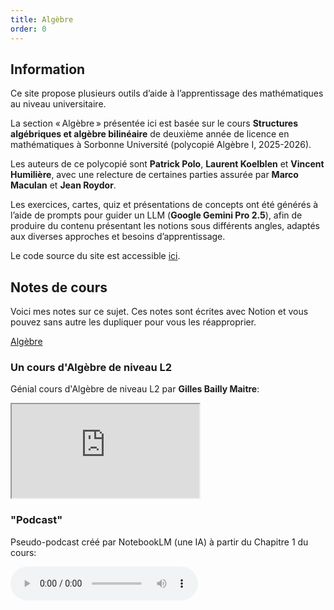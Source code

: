 ```yaml
---
title: Algèbre
order: 0
---
```


## Information

Ce site propose plusieurs outils d’aide à l’apprentissage des mathématiques au niveau universitaire.

La section « Algèbre » présentée ici est basée sur le cours **Structures algébriques et algèbre bilinéaire** de deuxième année de licence en mathématiques à Sorbonne Université (polycopié Algèbre I, 2025-2026).

Les auteurs de ce polycopié sont **Patrick Polo**, **Laurent Koelblen** et **Vincent Humilière**, avec une relecture de certaines parties assurée par **Marco Maculan** et **Jean Roydor**.

Les exercices, cartes, quiz et présentations de concepts ont été générés à l’aide de prompts pour guider un LLM (**Google Gemini Pro 2.5**), afin de produire du contenu présentant les notions sous différents angles, adaptés aux diverses approches et besoins d’apprentissage.

Le code source du site est accessible [ici](https://github.com/gaspard/feature-space.com).

## Notes de cours

Voici mes notes sur ce sujet. Ces notes sont écrites avec Notion et vous pouvez sans autre les dupliquer pour vous les réapproprier.

<div class="highlight">

[Algèbre](https://feature-space.notion.site/algebre)

</div>

### Un cours d'Algèbre de niveau L2

Génial cours d'Algèbre de niveau L2 par **Gilles Bailly Maitre**:

<div class="video">
  <iframe
    src="https://www.youtube.com/embed/videoseries?list=PLE8WtfrsTAikFDNHujYvKStrEB5wEglmb"
    title="YouTube playlist player"
    allow="accelerometer; autoplay; clipboard-write; encrypted-media; gyroscope; picture-in-picture; web-share"
    allowFullScreen
  ></iframe>
</div>

### "Podcast"

Pseudo-podcast créé par NotebookLM (une IA) à partir du Chapitre 1 du cours:

<audio controls>
  <source src={videoUrl} type="audio/mp4"/>
  Votre navigateur ne permet pas la lecture de fichiers audio.
</audio>
